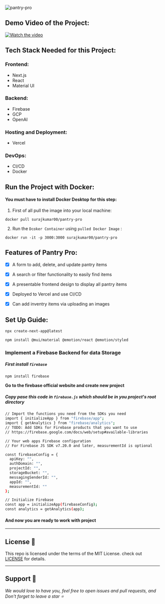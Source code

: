 ![pantry-pro](https://socialify.git.ci/Suraj-kumar00/pantry-pro/image?description=1&descriptionEditable=PantryPro%3A%20Keeping%20Your%20Kitchen%20Stocked%20and%20Sorted.%0A&font=Raleway&forks=1&issues=1&language=1&name=1&owner=1&pattern=Floating%20Cogs&pulls=1&stargazers=1&theme=Dark)



## Demo Video of the Project:
[![Watch the video](https://img.youtube.com/vi/9SuAyzMrPGI/0.jpg)](https://www.youtube.com/watch?v=9SuAyzMrPGI)

## Tech Stack Needed for this Project:

### Frontend:
- Next.js
- React
- Material UI

### Backend:
- Firebase
- GCP
- OpenAI

### Hosting and Deployment:
- Vercel

### DevOps:
- CI/CD
- Docker


## Run the Project with Docker:

#### You must have to install Docker Desktop for this step:

1. First of all pull the image into your local machine:

```docker
docker pull surajkumar00/pantry-pro
```
2. Run the `Dcoker Container` using `pulled Docker Image` :
```docker
docker run -it -p 3000:3000 surajkumar00/pantry-pro
```

## Features of Pantry Pro:

- [x] A form to add, delete, and update pantry items

- [x] A search or filter functionality to easily find items

- [x] A presentable frontend design to display all pantry items

- [x] Deployed to Vercel and use CI/CD 

- [x] Can add inventry items via uploading an images

## Set Up Guide:

```bash
npx create-next-app@latest
```

```bash
npm install @mui/material @emotion/react @emotion/styled
```

### Implement a Firebase Backend for data Storage
##### First install `firebase`

```bash
npm install firebase
```

**Go to the firebase official website and create new project**


##### Copy pase this code in `firebase.js` which should be in you project's root directory
```bash
// Import the functions you need from the SDKs you need
import { initializeApp } from "firebase/app";
import { getAnalytics } from "firebase/analytics";
// TODO: Add SDKs for Firebase products that you want to use
// https://firebase.google.com/docs/web/setup#available-libraries

// Your web apps Firebase configuration
// For Firebase JS SDK v7.20.0 and later, measurementId is optional

const firebaseConfig = {
  apiKey: "",
  authDomain: "",
  projectId: "",
  storageBucket: "",
  messagingSenderId: "",
  appId: "",
  measurementId: ""
};

// Initialize Firebase
const app = initializeApp(firebaseConfig);
const analytics = getAnalytics(app);

```

#### And now you are ready to work with project

---

## License 📝

This repo is licensed under the terms of the MIT License. check out [LICENSE](https://github.com/Suraj-kumar00/pantry-pro/blob/main/LICENSE) for details.

---

## Support 🌱

_We would love to have you, feel free to open issues and pull requests, and Don't forget to leave a star ⭐_
